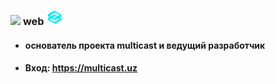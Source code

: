 ### <img src="https://multicast.uz/static/img/0.png" width="200"> **web** <img src="static/img/0.png" width="25">



* #### основатель проекта **multicast** и ведущий разработчик 
* #### Вход: https://multicast.uz
